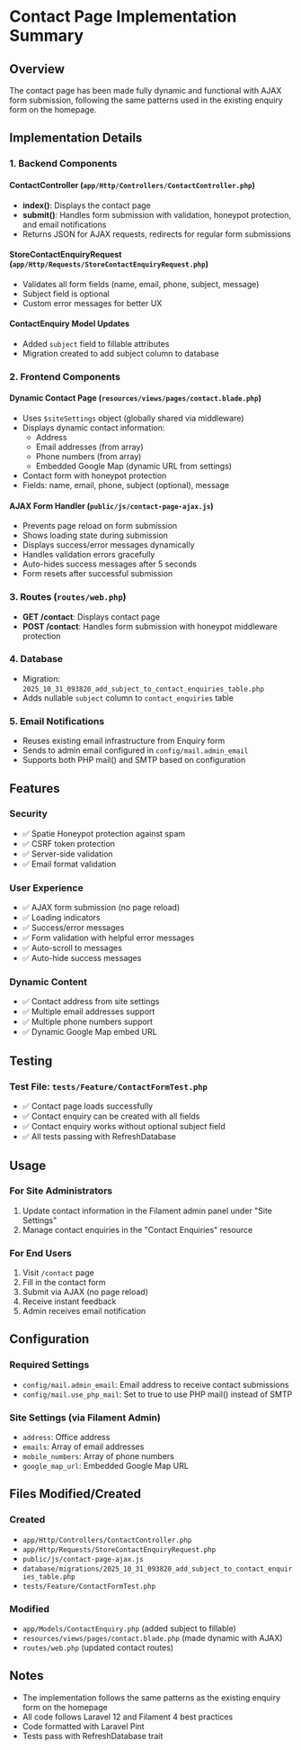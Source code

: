 # Contact Page Implementation Summary

## Overview
The contact page has been made fully dynamic and functional with AJAX form submission, following the same patterns used in the existing enquiry form on the homepage.

## Implementation Details

### 1. Backend Components

#### ContactController (`app/Http/Controllers/ContactController.php`)
- **index()**: Displays the contact page
- **submit()**: Handles form submission with validation, honeypot protection, and email notifications
- Returns JSON for AJAX requests, redirects for regular form submissions

#### StoreContactEnquiryRequest (`app/Http/Requests/StoreContactEnquiryRequest.php`)
- Validates all form fields (name, email, phone, subject, message)
- Subject field is optional
- Custom error messages for better UX

#### ContactEnquiry Model Updates
- Added `subject` field to fillable attributes
- Migration created to add subject column to database

### 2. Frontend Components

#### Dynamic Contact Page (`resources/views/pages/contact.blade.php`)
- Uses `$siteSettings` object (globally shared via middleware)
- Displays dynamic contact information:
  - Address
  - Email addresses (from array)
  - Phone numbers (from array)
  - Embedded Google Map (dynamic URL from settings)
- Contact form with honeypot protection
- Fields: name, email, phone, subject (optional), message

#### AJAX Form Handler (`public/js/contact-page-ajax.js`)
- Prevents page reload on form submission
- Shows loading state during submission
- Displays success/error messages dynamically
- Handles validation errors gracefully
- Auto-hides success messages after 5 seconds
- Form resets after successful submission

### 3. Routes (`routes/web.php`)
- **GET /contact**: Displays contact page
- **POST /contact**: Handles form submission with honeypot middleware protection

### 4. Database
- Migration: `2025_10_31_093820_add_subject_to_contact_enquiries_table.php`
- Adds nullable `subject` column to `contact_enquiries` table

### 5. Email Notifications
- Reuses existing email infrastructure from Enquiry form
- Sends to admin email configured in `config/mail.admin_email`
- Supports both PHP mail() and SMTP based on configuration

## Features

### Security
- ✅ Spatie Honeypot protection against spam
- ✅ CSRF token protection
- ✅ Server-side validation
- ✅ Email format validation

### User Experience
- ✅ AJAX form submission (no page reload)
- ✅ Loading indicators
- ✅ Success/error messages
- ✅ Form validation with helpful error messages
- ✅ Auto-scroll to messages
- ✅ Auto-hide success messages

### Dynamic Content
- ✅ Contact address from site settings
- ✅ Multiple email addresses support
- ✅ Multiple phone numbers support
- ✅ Dynamic Google Map embed URL

## Testing

### Test File: `tests/Feature/ContactFormTest.php`
- ✅ Contact page loads successfully
- ✅ Contact enquiry can be created with all fields
- ✅ Contact enquiry works without optional subject field
- ✅ All tests passing with RefreshDatabase

## Usage

### For Site Administrators
1. Update contact information in the Filament admin panel under "Site Settings"
2. Manage contact enquiries in the "Contact Enquiries" resource

### For End Users
1. Visit `/contact` page
2. Fill in the contact form
3. Submit via AJAX (no page reload)
4. Receive instant feedback
5. Admin receives email notification

## Configuration

### Required Settings
- `config/mail.admin_email`: Email address to receive contact submissions
- `config/mail.use_php_mail`: Set to true to use PHP mail() instead of SMTP

### Site Settings (via Filament Admin)
- `address`: Office address
- `emails`: Array of email addresses
- `mobile_numbers`: Array of phone numbers
- `google_map_url`: Embedded Google Map URL

## Files Modified/Created

### Created
- `app/Http/Controllers/ContactController.php`
- `app/Http/Requests/StoreContactEnquiryRequest.php`
- `public/js/contact-page-ajax.js`
- `database/migrations/2025_10_31_093820_add_subject_to_contact_enquiries_table.php`
- `tests/Feature/ContactFormTest.php`

### Modified
- `app/Models/ContactEnquiry.php` (added subject to fillable)
- `resources/views/pages/contact.blade.php` (made dynamic with AJAX)
- `routes/web.php` (updated contact routes)

## Notes

- The implementation follows the same patterns as the existing enquiry form on the homepage
- All code follows Laravel 12 and Filament 4 best practices
- Code formatted with Laravel Pint
- Tests pass with RefreshDatabase trait

